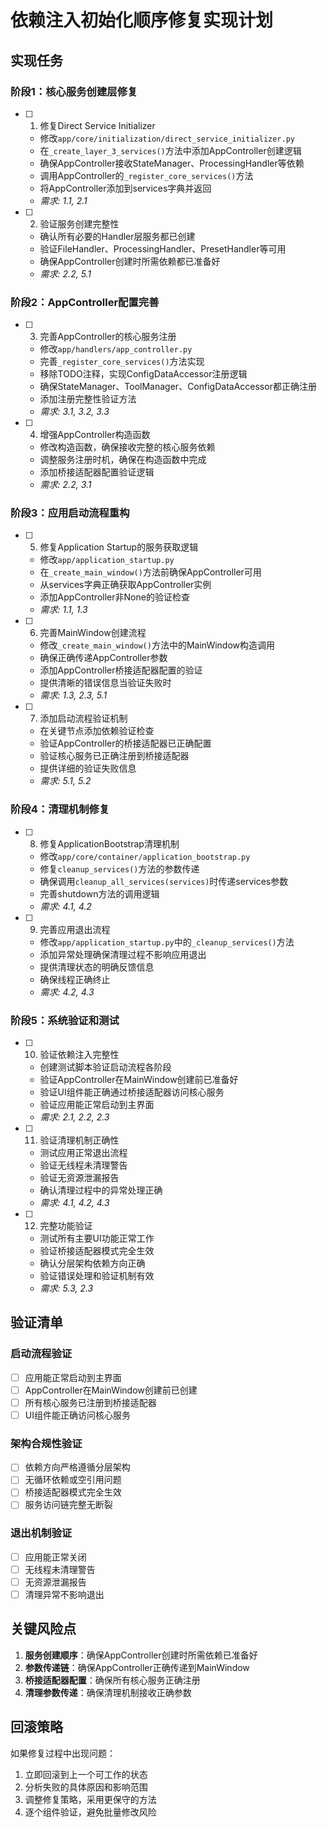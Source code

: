 # 依赖注入初始化顺序修复实现计划

## 实现任务

### 阶段1：核心服务创建层修复

- [ ] 1. 修复Direct Service Initializer

  - 修改`app/core/initialization/direct_service_initializer.py`
  - 在`_create_layer_3_services()`方法中添加AppController创建逻辑
  - 确保AppController接收StateManager、ProcessingHandler等依赖
  - 调用AppController的`_register_core_services()`方法
  - 将AppController添加到services字典并返回
  - _需求: 1.1, 2.1_

- [ ] 2. 验证服务创建完整性

  - 确认所有必要的Handler层服务都已创建
  - 验证FileHandler、ProcessingHandler、PresetHandler等可用
  - 确保AppController创建时所需依赖都已准备好
  - _需求: 2.2, 5.1_

### 阶段2：AppController配置完善

- [ ] 3. 完善AppController的核心服务注册

  - 修改`app/handlers/app_controller.py`
  - 完善`_register_core_services()`方法实现
  - 移除TODO注释，实现ConfigDataAccessor注册逻辑
  - 确保StateManager、ToolManager、ConfigDataAccessor都正确注册
  - 添加注册完整性验证方法
  - _需求: 3.1, 3.2, 3.3_

- [ ] 4. 增强AppController构造函数

  - 修改构造函数，确保接收完整的核心服务依赖
  - 调整服务注册时机，确保在构造函数中完成
  - 添加桥接适配器配置验证逻辑
  - _需求: 2.2, 3.1_

### 阶段3：应用启动流程重构

- [ ] 5. 修复Application Startup的服务获取逻辑

  - 修改`app/application_startup.py`
  - 在`_create_main_window()`方法前确保AppController可用
  - 从services字典正确获取AppController实例
  - 添加AppController非None的验证检查
  - _需求: 1.1, 1.3_

- [ ] 6. 完善MainWindow创建流程

  - 修改`_create_main_window()`方法中的MainWindow构造调用
  - 确保正确传递AppController参数
  - 添加AppController桥接适配器配置的验证
  - 提供清晰的错误信息当验证失败时
  - _需求: 1.3, 2.3, 5.1_

- [ ] 7. 添加启动流程验证机制

  - 在关键节点添加依赖验证检查
  - 验证AppController的桥接适配器已正确配置
  - 验证核心服务已正确注册到桥接适配器
  - 提供详细的验证失败信息
  - _需求: 5.1, 5.2_

### 阶段4：清理机制修复

- [ ] 8. 修复ApplicationBootstrap清理机制

  - 修改`app/core/container/application_bootstrap.py`
  - 修复`cleanup_services()`方法的参数传递
  - 确保调用`cleanup_all_services(services)`时传递services参数
  - 完善shutdown方法的调用逻辑
  - _需求: 4.1, 4.2_

- [ ] 9. 完善应用退出流程

  - 修改`app/application_startup.py`中的`_cleanup_services()`方法
  - 添加异常处理确保清理过程不影响应用退出
  - 提供清理状态的明确反馈信息
  - 确保线程正确终止
  - _需求: 4.2, 4.3_

### 阶段5：系统验证和测试

- [ ] 10. 验证依赖注入完整性

  - 创建测试脚本验证启动流程各阶段
  - 验证AppController在MainWindow创建前已准备好
  - 验证UI组件能正确通过桥接适配器访问核心服务
  - 验证应用能正常启动到主界面
  - _需求: 2.1, 2.2, 2.3_

- [ ] 11. 验证清理机制正确性

  - 测试应用正常退出流程
  - 验证无线程未清理警告
  - 验证无资源泄漏报告
  - 确认清理过程中的异常处理正确
  - _需求: 4.1, 4.2, 4.3_

- [ ] 12. 完整功能验证

  - 测试所有主要UI功能正常工作
  - 验证桥接适配器模式完全生效
  - 确认分层架构依赖方向正确
  - 验证错误处理和验证机制有效
  - _需求: 5.3, 2.3_

## 验证清单

### 启动流程验证
- [ ] 应用能正常启动到主界面
- [ ] AppController在MainWindow创建前已创建
- [ ] 所有核心服务已注册到桥接适配器
- [ ] UI组件能正确访问核心服务

### 架构合规性验证
- [ ] 依赖方向严格遵循分层架构
- [ ] 无循环依赖或空引用问题
- [ ] 桥接适配器模式完全生效
- [ ] 服务访问链完整无断裂

### 退出机制验证
- [ ] 应用能正常关闭
- [ ] 无线程未清理警告
- [ ] 无资源泄漏报告
- [ ] 清理异常不影响退出

## 关键风险点

1. **服务创建顺序**：确保AppController创建时所需依赖已准备好
2. **参数传递链**：确保AppController正确传递到MainWindow
3. **桥接适配器配置**：确保所有核心服务正确注册
4. **清理参数传递**：确保清理机制接收正确参数

## 回滚策略

如果修复过程中出现问题：
1. 立即回滚到上一个可工作的状态
2. 分析失败的具体原因和影响范围
3. 调整修复策略，采用更保守的方法
4. 逐个组件验证，避免批量修改风险